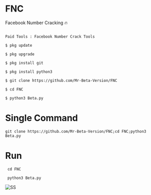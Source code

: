# FNC
Facebook Number Cracking 🔥

```

Paid Tools : Facebook Number Crack Tools

$ pkg update

$ pkg upgrade

$ pkg install git

$ pkg install python3

$ git clone https://github.com/Mr-Beta-Version/FNC

$ cd FNC

$ python3 Beta.py
```

# Single Command

```git clone https://github.com/Mr-Beta-Version/FNC;cd FNC;python3 Beta.py```

# Run
```
 cd FNC

 python3 Beta.py
```

![SS](https://github.com/Mr-Beta-Version/ScreenShots/blob/main/IMG_20220719_034918.jpg)
